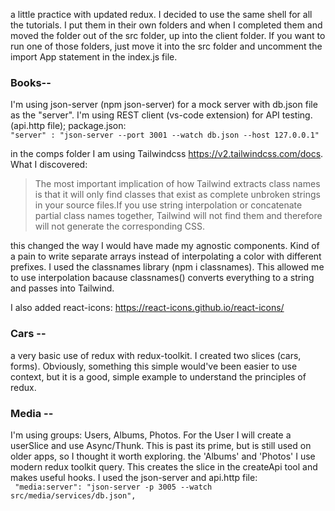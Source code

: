 a little practice with updated redux.
I decided to use the same shell for all the tutorials. 
I put them in their own folders and when I completed them and moved the folder out of the src folder, up into the client folder. 
If you want to run one of those folders, just move it into the src folder and uncomment the import App statement in the index.js file.

### **Books--**
  I'm using json-server (npm json-server) for a mock server with db.json file as the "server".
  I'm using REST client (vs-code extension) for API testing.  (api.http file);
  package.json: <br />
  `"server" : "json-server --port 3001 --watch db.json --host 127.0.0.1"`

in the comps folder I am using Tailwindcss https://v2.tailwindcss.com/docs.  What I discovered:

>The most important implication of how Tailwind extracts class names is that it will only find classes that exist as complete unbroken strings in your source files.If you use string interpolation or concatenate partial class names together, Tailwind will not find them and therefore will not generate the corresponding CSS.


this changed the way I would have made my agnostic components. Kind of a pain to write separate arrays instead of interpolating a color with different prefixes.
I used the classnames library (npm i classnames).  This allowed me to use interpolation bacause classnames() converts everything to a string and passes into Tailwind.

I also added react-icons:  https://react-icons.github.io/react-icons/

### **Cars --**
a very basic use of redux with redux-toolkit. I created two slices (cars, forms). Obviously, something this simple would've been easier to use context, but it is a good, simple example to understand the principles of redux.

### **Media --**
  I'm using groups: Users, Albums, Photos.
  For the User I will create a userSlice and use Async/Thunk.  This is past its prime, but is still used on older apps, so I thought it worth exploring.
  the 'Albums' and 'Photos' I use modern redux toolkit query. This creates the slice in the createApi tool and makes useful hooks. 
  I used the json-server and api.http file: <br/>
  ``` "media:server": "json-server -p 3005 --watch src/media/services/db.json",```

